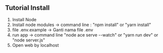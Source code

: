 ## Tutorial Install
1. Install Node
2. Install node modules -> command line : "npm install" or "yarn install"
3. file .env.example -> Ganti nama file .env
4. run app -> command line "node ace serve --watch" or "yarn run dev" or "node server.js"
5. Open web by localhost
